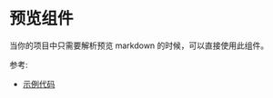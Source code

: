 # 预览组件

当你的项目中只需要解析预览 markdown 的时候，可以直接使用此组件。

<ClientOnly>
  <preview-demo />
</ClientOnly>

参考:

- [示例代码](https://github.com/code-farmer-i/vue-markdown-editor/tree/dev/docs/.vuepress/components/preview-demo.vue)
